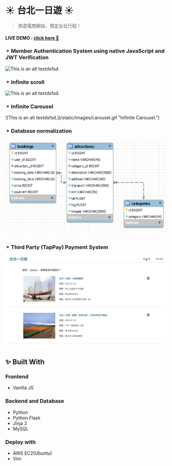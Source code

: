
# ☀️ 台北一日遊  ☀️️

>旅遊電商網站，預定台北行程！

#### LIVE DEMO :  [click here  🔸](http://52.68.197.98:3000/) 

### ⚬   Member Authentication System using native JavaScript and JWT Verification
![This is an alt textdsfsd.](/static/images/member-system.gif "Member Authentication System.")
### ⚬   Infinite scroll
![This is an alt textdsfsd.](/static/images/infinite-scroll.gif "Infinite scroll.")
### ⚬  Infinite Carousel
![This is an alt textdsfsd.](/static/images/carousel.gif ”Infinite Carousel.")
### ⚬  Database normalization
![This is an alt textdsfsd.](/static/images/db.jpeg "Database normalization.")
### ⚬  Third Party (TapPay) Payment System
![This is an alt textdsfsd.](/static/images/third-party-payment.gif "Third-party (TapPay) Payment System.")


## ✨ Built With

### Frontend

* Vanilla JS

### Backend and Database
* Python
* Python Flask
* Jinja 2
* MySQL

### Deploy with
* AWS EC2(Ubuntu)
* Vim
